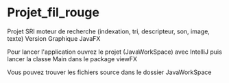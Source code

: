 # Projet_fil_rouge
Projet SRI moteur de recherche (indexation, tri, descripteur, son, image, texte)
Version Graphique JavaFX 

Pour lancer l'application ouvrez le projet (JavaWorkSpace) avec IntelliJ puis lancer la classe Main dans le package viewFX

Vous pouvez trouver les fichiers source dans le dossier JavaWorkSpace


